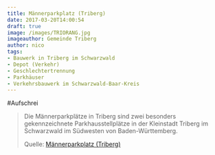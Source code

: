 ```yaml
---
title: Männerparkplatz (Triberg)
date: 2017-03-20T14:00:54
draft: true
image: /images/TRIORANG.jpg
imageauthor: Gemeinde Triberg
author: nico
tags: 
- Bauwerk in Triberg im Schwarzwald
- Depot (Verkehr)
- Geschlechtertrennung
- Parkhäuser
- Verkehrsbauwerk im Schwarzwald-Baar-Kreis
---
```


#Aufschrei

> Die Männerparkplätze in Triberg sind zwei besonders gekennzeichnete
> Parkhausstellplätze in der Kleinstadt Triberg im Schwarzwald im Südwesten von
> Baden-Württemberg.
>
> Quelle: [Männerparkplatz (Triberg)](https://de.wikipedia.org/wiki/Männerparkplatz_(Triberg))
